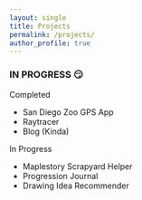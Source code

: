 ```yaml
---
layout: single
title: Projects
permalink: /projects/
author_profile: true
---
```


### IN PROGRESS :smirk:

Completed

- San Diego Zoo GPS App
- Raytracer
- Blog (Kinda)

In Progress

- Maplestory Scrapyard Helper
- Progression Journal
- Drawing Idea Recommender
